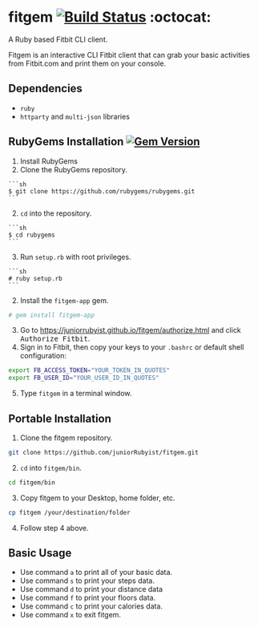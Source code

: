 # fitgem [![Build Status](https://travis-ci.org/juniorRubyist/fitgem.svg?branch=master)](https://travis-ci.org/juniorRubyist/fitgem) :octocat:
A Ruby based Fitbit CLI client.

Fitgem is an interactive CLI Fitbit client that can grab your basic activities from Fitbit.com and print them on your console.

## Dependencies
* `ruby`
* `httparty` and `multi-json` libraries

## RubyGems Installation [![Gem Version](https://badge.fury.io/rb/fitgem-app.svg)](https://badge.fury.io/rb/fitgem-app)

1. Install RubyGems
  1. Clone the RubyGems repository.
    
    ```sh
    $ git clone https://github.com/rubygems/rubygems.git
    ```
  2. `cd` into the repository.
  
    ```sh
    $ cd rubygems
    ```
  3. Run `setup.rb` with root privileges.
  
    ```sh
    # ruby setup.rb
    ```
2. Install the `fitgem-app` gem.
  
  ```sh
  # gem install fitgem-app
  ```
3. Go to https://juniorrubyist.github.io/fitgem/authorize.html and click <kbd>Authorize Fitbit</kbd>.
4. Sign in to Fitbit, then copy your keys to your `.bashrc` or default shell configuration:

  ```sh
  export FB_ACCESS_TOKEN="YOUR_TOKEN_IN_QUOTES"
  export FB_USER_ID="YOUR_USER_ID_IN_QUOTES"
  ```
5. Type `fitgem` in a terminal window.

## Portable Installation

1. Clone the fitgem repository.

  ```sh
  git clone https://github.com/juniorRubyist/fitgem.git
  ```
2. `cd` into `fitgem/bin`.

  ```sh
  cd fitgem/bin
  ```
3. Copy fitgem to your Desktop, home folder, etc.

  ```sh
  cp fitgem /your/destination/folder
  ```
4. Follow step 4 above.

## Basic Usage

* Use command `a` to print all of your basic data.
* Use command `s` to print your steps data.
* Use command `d` to print your distance data
* Use command `f` to print your floors data.
* Use command `c` to print your calories data.
* Use command `x` to exit fitgem.
